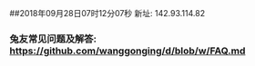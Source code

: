 ##2018年09月28日07时12分07秒 新址: 142.93.114.82
### 兔友常见问题及解答: https://github.com/wanggonging/d/blob/w/FAQ.md

